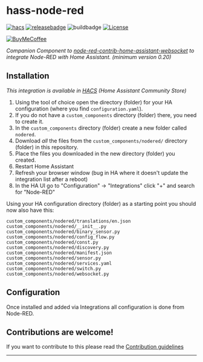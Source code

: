# hass-node-red

[![hacs][hacsbadge]][hacs] [![releasebadge]][release] ![buildbadge] [![License][license-shield]](LICENSE.md)

[![BuyMeCoffee][buymecoffeebadge]][buymecoffee]

_Companion Component to [node-red-contrib-home-assistant-websocket](https://github.com/zachowj/node-red-contrib-home-assistant-websocket) to integrate Node-RED with Home Assistant. (minimum version 0.20)_

## Installation

_This integration is available in [HACS](https://hacs.xyz) (Home Assistant Community Store)_

1. Using the tool of choice open the directory (folder) for your HA configuration (where you find `configuration.yaml`).
2. If you do not have a `custom_components` directory (folder) there, you need to create it.
3. In the `custom_components` directory (folder) create a new folder called `nodered`.
4. Download _all_ the files from the `custom_components/nodered/` directory (folder) in this repository.
5. Place the files you downloaded in the new directory (folder) you created.
6. Restart Home Assistant
7. Refresh your browser window (bug in HA where it doesn't update the integration list after a reboot)
8. In the HA UI go to "Configuration" -> "Integrations" click "+" and search for "Node-RED"

Using your HA configuration directory (folder) as a starting point you should now also have this:

```text
custom_components/nodered/translations/en.json
custom_components/nodered/__init__.py
custom_components/nodered/binary_sensor.py
custom_components/nodered/config_flow.py
custom_components/nodered/const.py
custom_components/nodered/discovery.py
custom_components/nodered/manifest.json
custom_components/nodered/sensor.py
custom_components/nodered/services.yaml
custom_components/nodered/switch.py
custom_components/nodered/websocket.py
```

## Configuration

Once installed and added via Integrations all configuration is done from Node-RED.

## Contributions are welcome!

If you want to contribute to this please read the [Contribution guidelines](CONTRIBUTING.md)

***

[buymecoffee]: https://www.buymeacoffee.com/zachowj
[buymecoffeebadge]: https://www.buymeacoffee.com/assets/img/custom_images/orange_img.png
[license-shield]: https://img.shields.io/github/license/zachowj/hass-node-red.svg?style=for-the-badge
[hacs]: https://github.com/zachowj/hass-node-red
[hacsbadge]: https://img.shields.io/badge/HACS-Default-orange.svg?style=for-the-badge
[release]: https://github.com/zachowj/hass-node-red/releases
[releasebadge]: https://img.shields.io/github/v/release/zachowj/hass-node-red?style=for-the-badge
[buildbadge]: https://img.shields.io/github/workflow/status/zachowj/hass-node-red/pre-commit?style=for-the-badge
